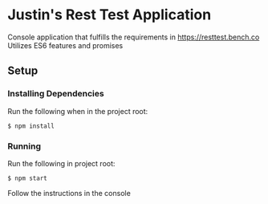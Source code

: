 # Justin's Rest Test Application

Console application that fulfills the requirements in https://resttest.bench.co
Utilizes ES6 features and promises

## Setup

### Installing Dependencies

Run the following when in the project root:

````
$ npm install
````

### Running

Run the following in project root:

````
$ npm start
````

Follow the instructions in the console
